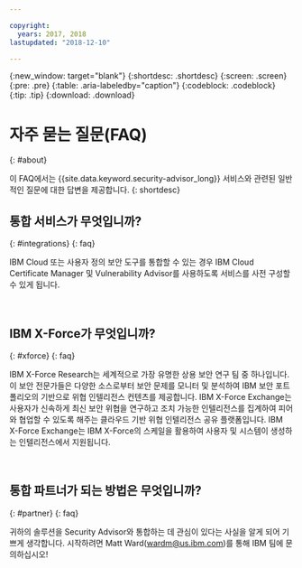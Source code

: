 ```yaml
---

copyright:
  years: 2017, 2018
lastupdated: "2018-12-10"

---
```


{:new_window: target="blank"}
{:shortdesc: .shortdesc}
{:screen: .screen}
{:pre: .pre}
{:table: .aria-labeledby="caption"}
{:codeblock: .codeblock}
{:tip: .tip}
{:download: .download}


# 자주 묻는 질문(FAQ)
{: #about}

이 FAQ에서는 {{site.data.keyword.security-advisor_long}} 서비스와 관련된 일반적인 질문에 대한 답변을 제공합니다.
{: shortdesc}


## 통합 서비스가 무엇입니까?
{: #integrations}
{: faq}

IBM Cloud 또는 사용자 정의 보안 도구를 통합할 수 있는 경우 IBM Cloud Certificate Manager 및 Vulnerability Advisor를 사용하도록 서비스를 사전 구성할 수 있게 됩니다.

</br>

## IBM X-Force가 무엇입니까?
{: #xforce}
{: faq}

IBM X-Force Research는 세계적으로 가장 유명한 상용 보안 연구 팀 중 하나입니다. 이 보안 전문가들은 다양한 소스로부터 보안 문제를 모니터 및 분석하여 IBM 보안 포트폴리오의 기반으로 위협 인텔리전스 컨텐츠를 제공합니다. IBM X-Force Exchange는 사용자가 신속하게 최신 보안 위협을 연구하고 조치 가능한 인텔리전스를 집계하여 피어와 협업할 수 있도록 해주는 클라우드 기반 위협 인텔리전스 공유 플랫폼입니다. IBM X-Force Exchange는 IBM X-Force의 스케일을 활용하여 사용자 및 시스템이 생성하는 인텔리전스에서 지원됩니다.

</br>

## 통합 파트너가 되는 방법은 무엇입니까?
{: #partner}
{: faq}

귀하의 솔루션을 Security Advisor와 통합하는 데 관심이 있다는 사실을 알게 되어 기쁘게 생각합니다. 시작하려면 Matt Ward(wardm@us.ibm.com)를 통해 IBM 팀에 문의하십시오!
